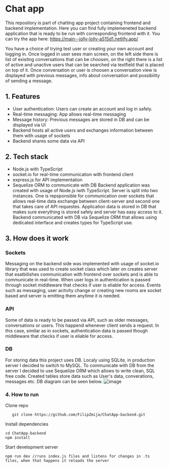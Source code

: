 # Chat app

This repository is part of chatting app project containing frontend and backend implementation. Here you can find fully implemeneted backend application that is ready to be run with corresponding frontend with it. 
You can try the app here: https://main--jolly-lolly-a515d1.netlify.app/

You have a choice of trying test user or creating your own account and logging in. Once logged in user sees main screen, on the left side there is list of exisitng conversations that can be choosen, on the right there is a list of active and unactive users that can be searched via textfield that is placed on top of it. Once conversation or user is choosen a conversation view is displayed with previous messages, info about conversation and possibility of sending a message.

## 1. Features
- User authentication: Users can create an account and log in safely.
- Real-time messaging: App allows real-time messaging
- Message history: Previous messages are stored in DB and can be displayed via UI
- Backend hosts all active users and exchanges information between them with usage of sockets
- Backend shares some data via API

## 2. Tech stack
- Node.js with TypeScript
- socket.io for real-time communication with frontend client
- express.js for API implementation
- Sequelize ORM to communicate with DB
Backend application was created with usage of Node.js iwth TypeScript. Server is split into two instances. One is repsponsible for communication over sockets that allows real-time data exchange between client-server and second one that takes care of API requestes. Application data is stored in DB that makes sure everything is stored safely and server has easy access to it. Backend communicated with DB via Sequelize ORM that allows using dedicated interface and creates types for TypeScript use.

## 3. How does it work
### Sockets
Messaging on the backend side was implemented with usage of socket.io library that was used to create socket class which later on creates server that esatbilishes communication with frontend over sockets and is able to communicate in real-time. When user logs in authentication is passed through socket middleware that checks if user is eliable for access. Events such as messaging, user acitvity change or creating new rooms are socket based and server is emitting them anytime it is needed. 
### API
Some of data is ready to be passed via API, such as older messages, conversations or users. This happend whenever client sends a request. In this case, similar as in sockets, authentication data is passed though middleware that checks if user is eliable for access.
### DB
For storing data this project uses DB. Localy using SQLite, in production server I decided to switch to MySQL. To communicate with DB from the server I decided to use Sequelize ORM which allows to write clean, SQL free code. Created tables store data such as User's data, converations, messages etc. DB diagram can be seen below.
![image](https://github.com/FilipZmija/ChatApp-backend/assets/94125339/635d85e3-c189-4a2a-b047-23c7e7a33588)

### 4. How to run
Clone repo
```
   git clone https://github.com/FilipZmija/ChatApp-backend.git
```
Install dependencies
```
cd ChatApp-backend
npm install
```
Start development server
```
npm run dev //runs index.js files and listens for changes in .ts files, when that happens it reloads the server
```
